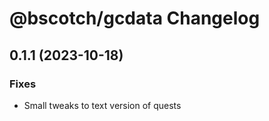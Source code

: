 # @bscotch/gcdata Changelog

## 0.1.1 (2023-10-18)

### Fixes

- Small tweaks to text version of quests